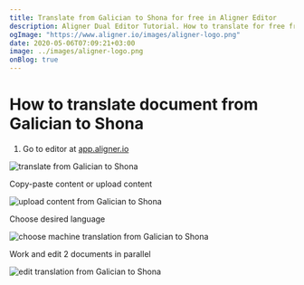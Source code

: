 ```yaml
---
title: Translate from Galician to Shona for free in Aligner Editor
description: Aligner Dual Editor Tutorial. How to translate for free from Galician to Shona. Aligner is multilingual document management platform. 
ogImage: "https://www.aligner.io/images/aligner-logo.png"
date: 2020-05-06T07:09:21+03:00
image: ../images/aligner-logo.png
onBlog: true
---
```


# How to translate document from Galician to Shona

1. Go to editor at [app.aligner.io](https://app.aligner.io "Aligner App web page")

![translate from Galician to Shona](../aligner-blank-editor.png "translate from Galician to Shona")

Copy-paste content or upload content

![upload content from Galician to Shona](../aligner-uploaded-document.png "upload content from Galician to Shona")

Choose desired language

![choose machine translation from Galician to Shona](../aligner-language-dropdown.png "choose machine translation from Galician to Shona")

Work and edit 2 documents in parallel

![edit translation from Galician to Shona](../aligner-double-sitded-editor.png "edit translation from Galician to Shona")

